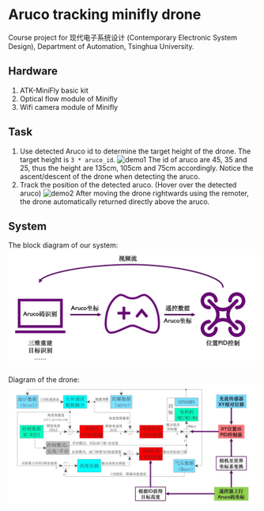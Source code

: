 # Aruco tracking minifly drone

Course project for 现代电子系统设计 (Contemporary Electronic System Design), Department of Automation, Tsinghua University.

## Hardware

1. ATK-MiniFly basic kit
2. Optical flow module of Minifly
3. Wifi camera module of Minifly

## Task

1. Use detected Aruco id to determine the target height of the drone. The target height is `3 * aruco_id`.
   ![demo1](figure/demo1.gif)
   The id of aruco are 45, 35 and 25, thus the height are 135cm, 105cm and 75cm accordingly. Notice the ascent/descent of the drone when detecting the aruco.
2. Track the position of the detected aruco. (Hover over the detected aruco)
   ![demo2](figure/demo2.gif)
   After moving the drone rightwards using the remoter, the drone automatically returned directly above the aruco.

## System

The block diagram of our system:
![system](figure/SysBlockDiagram.jpg)

Diagram of the drone:
![drone](figure/DroneBlockDiagram.jpg)
